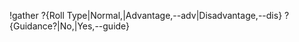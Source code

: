 !gather ?{Roll Type|Normal,|Advantage,--adv|Disadvantage,--dis} ?{Guidance?|No,|Yes,--guide}

<!--this macro can be set as a token action any player can do provided you have the script active in your session>